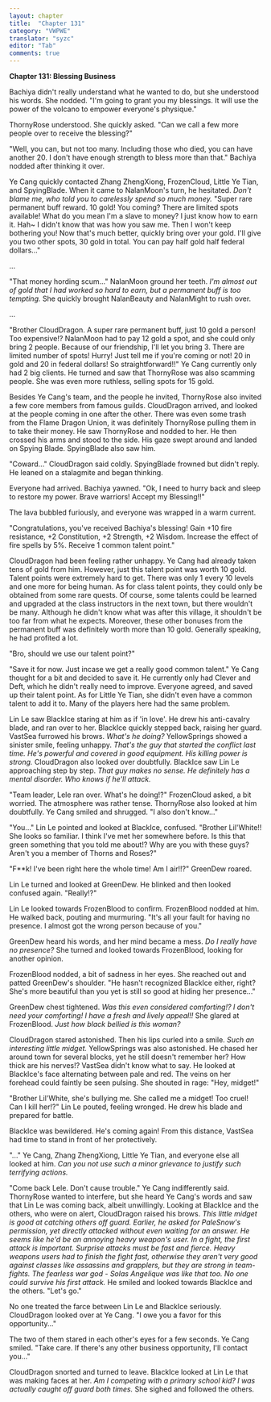 ```yaml
---
layout: chapter
title:  "Chapter 131"
category: "VWPWE"
translator: "syzc"
editor: "Tab"
comments: true
---
```


**Chapter 131: Blessing Business**

Bachiya didn't really understand what he wanted to do, but she understood his words. She nodded. "I'm going to grant you my blessings. It will use the power of the volcano to empower everyone's physique."

ThornyRose understood. She quickly asked. "Can we call a few more people over to receive the blessing?"

"Well, you can, but not too many. Including those who died, you can have another 20. I don't have enough strength to bless more than that." Bachiya nodded after thinking it over.

Ye Cang quickly contacted Zhang ZhengXiong, FrozenCloud, Little Ye Tian, and SpyingBlade. When it came to NalanMoon's turn, he hesitated. *Don't blame me, who told you to carelessly spend so much money.* "Super rare permanent buff reward. 10 gold! You coming? There are limited spots available! What do you mean I'm a slave to money? I just know how to earn it. Hah~ I didn't know that was how you saw me. Then I won't keep bothering you! Now that's much better, quickly bring over your gold. I'll give you two other spots, 30 gold in total. You can pay half gold half federal dollars..."

...

"That money hording scum..." NalanMoon ground her teeth. *I'm almost out of gold that I had worked so hard to earn, but a permanent buff is too tempting.* She quickly brought NalanBeauty and NalanMight to rush over.

...

"Brother CloudDragon. A super rare permanent buff, just 10 gold a person! Too expensive!? NalanMoon had to pay 12 gold a spot, and she could only bring 2 people. Because of our friendship, I'll let you bring 3. There are limited number of spots! Hurry! Just tell me if you're coming or not! 20 in gold and 20 in federal dollars! So straightforward!!" Ye Cang currently only had 2 big clients. He turned and saw that ThornyRose was also scamming people. She was even more ruthless, selling spots for 15 gold.

Besides Ye Cang's team, and the people he invited, ThornyRose also invited a few core members from famous guilds. CloudDragon arrived, and looked at the people coming in one after the other. There was even some trash from the Flame Dragon Union, it was definitely ThornyRose pulling them in to take their money. He saw ThornyRose and nodded to her. He then crossed his arms and stood to the side. His gaze swept around and landed on Spying Blade. SpyingBlade also saw him. 

"Coward..." CloudDragon said coldly. SpyingBlade frowned but didn't reply. He leaned on a stalagmite and began thinking.

Everyone had arrived. Bachiya yawned. "Ok, I need to hurry back and sleep to restore my power. Brave warriors! Accept my Blessing!!"

The lava bubbled furiously, and everyone was wrapped in a warm current.

"Congratulations, you've received Bachiya's blessing! Gain +10 fire resistance, +2 Constitution, +2 Strength, +2 Wisdom. Increase the effect of fire spells by 5%. Receive 1 common talent point."

CloudDragon had been feeling rather unhappy. Ye Cang had already taken tens of gold from him. However, just this talent point was worth 10 gold. Talent points were extremely hard to get. There was only 1 every 10 levels and one more for being human. As for class talent points, they could only be obtained from some rare quests. Of course, some talents could be learned and upgraded at the class instructors in the next town, but there wouldn't be many. Although he didn't know what was after this village, it shouldn't be too far from what he expects. Moreover, these other bonuses from the permanent buff was definitely worth more than 10 gold. Generally speaking, he had profited a lot.

"Bro, should we use our talent point?"

"Save it for now. Just incase we get a really good common talent." Ye Cang thought for a bit and decided to save it. He currently only had Clever and Deft, which he didn't really need to improve. Everyone agreed, and saved up their talent point. As for Little Ye Tian, she didn't even have a common talent to add it to. Many of the players here had the same problem.

Lin Le saw BlackIce staring at him as if 'in love'. He drew his anti-cavalry blade, and ran over to her. BlackIce quickly stepped back, raising her guard. VastSea furrowed his brows. *What's he doing?* YellowSprings showed a sinister smile, feeling unhappy. *That's the guy that started the conflict last time. He's powerful and covered in good equipment. His killing power is strong.* CloudDragon also looked over doubtfully. BlackIce saw Lin Le approaching step by step. *That guy makes no sense. He definitely has a mental disorder. Who knows if he'll attack.*

"Team leader, Lele ran over. What's he doing!?" FrozenCloud asked, a bit worried. The atmosphere was rather tense. ThornyRose also looked at him doubtfully. Ye Cang smiled and shrugged. "I also don't know..."

"You..." Lin Le pointed and looked at BlackIce, confused. "Brother Lil'White!! She looks so familiar. I think I've met her somewhere before. Is this that green something that you told me about!? Why are you with these guys? Aren't you a member of Thorns and Roses?" 

"F\*\*k! I've been right here the whole time! Am I air!!?" GreenDew roared.

Lin Le turned and looked at GreenDew. He blinked and then looked confused again. "Really!?"

Lin Le looked towards FrozenBlood to confirm. FrozenBlood nodded at him. He walked back, pouting and murmuring. "It's all your fault for having no presence. I almost got the wrong person because of you."

GreenDew heard his words, and her mind became a mess. *Do I really have no presence?* She turned and looked towards FrozenBlood, looking for another opinion. 

FrozenBlood nodded, a bit of sadness in her eyes. She reached out and patted GreenDew's shoulder. "He hasn't recognized BlackIce either, right? She's more beautiful than you yet is still so good at hiding her presence..."

GreenDew chest tightened. *Was this even considered comforting!? I don't need your comforting! I have a fresh and lively appeal!!* She glared at FrozenBlood. *Just how black bellied is this woman?*

CloudDragon stared astonished. Then his lips curled into a smile. *Such an interesting little midget.* YellowSprings was also astonished. He chased her around town for several blocks, yet he still doesn't remember her? How thick are his nerves!? VastSea didn't know what to say. He looked at BlackIce's face alternating between pale and red. The veins on her forehead could faintly be seen pulsing. She shouted in rage: "Hey, midget!"

"Brother Lil'White, she's bullying me. She called me a midget! Too cruel! Can I kill her!?" Lin Le pouted, feeling wronged. He drew his blade and prepared for battle.

BlackIce was bewildered. He's coming again! From this distance, VastSea had time to stand in front of her protectively.

"..." Ye Cang, Zhang ZhengXiong, Little Ye Tian, and everyone else all looked at him. *Can you not use such a minor grievance to justify such terrifying actions.*

"Come back Lele. Don't cause trouble." Ye Cang indifferently said. ThornyRose wanted to interfere, but she heard Ye Cang's words and saw that Lin Le was coming back, albeit unwillingly. Looking at BlackIce and the others, who were on alert, CloudDragon raised his brows. *This little midget is good at catching others off guard. Earlier, he asked for PaleSnow's permission, yet directly attacked without even waiting for an answer. He seems like he'd be an annoying heavy weapon's user. In a fight, the first attack is important. Surprise attacks must be fast and fierce. Heavy weapons users had to finish the fight fast, otherwise they aren't very good against classes like assassins and grapplers, but they are strong in team-fights. The fearless war god - Solas Angelique was like that too. No one could survive his first attack.* He smiled and looked towards BlackIce and the others. "Let's go."

No one treated the farce between Lin Le and BlackIce seriously. CloudDragon looked over at Ye Cang. "I owe you a favor for this opportunity..."

The two of them stared in each other's eyes for a few seconds. Ye Cang smiled. "Take care. If there's any other business opportunity, I'll contact you..."

CloudDragon snorted and turned to leave. BlackIce looked at Lin Le that was making faces at her. *Am I competing with a primary school kid? I was actually caught off guard both times.* She sighed and followed the others.
